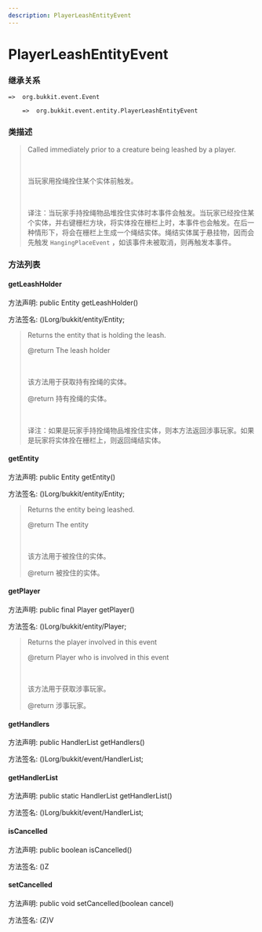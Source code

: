 ```yaml
---
description: PlayerLeashEntityEvent
---
```


# PlayerLeashEntityEvent

### 继承关系

    =>  org.bukkit.event.Event

        =>  org.bukkit.event.entity.PlayerLeashEntityEvent

### 类描述

> Called immediately prior to a creature being leashed by a player.
> 
> <br>
> 
> 当玩家用拴绳拴住某个实体前触发。
> 
> <br>
> 
> 译注：当玩家手持拴绳物品堆拴住实体时本事件会触发。当玩家已经拴住某个实体，并右键栅栏方块，将实体拴在栅栏上时，本事件也会触发。在后一种情形下，将会在栅栏上生成一个绳结实体。绳结实体属于悬挂物，因而会先触发 `HangingPlaceEvent` ，如该事件未被取消，则再触发本事件。

### 方法列表

#### getLeashHolder

方法声明: public Entity getLeashHolder()

方法签名: ()Lorg/bukkit/entity/Entity;

> Returns the entity that is holding the leash.
> 
> @return The leash holder
> 
> <br>
> 
> 该方法用于获取持有拴绳的实体。
> 
> @return 持有拴绳的实体。
> 
> <br>
> 
> 译注：如果是玩家手持拴绳物品堆拴住实体，则本方法返回涉事玩家。如果是玩家将实体拴在栅栏上，则返回绳结实体。

#### getEntity

方法声明: public Entity getEntity()

方法签名: ()Lorg/bukkit/entity/Entity;

> Returns the entity being leashed.
> 
> @return The entity
> 
> <br>
> 
> 该方法用于被拴住的实体。
> 
> @return 被拴住的实体。

#### getPlayer

方法声明: public final Player getPlayer()

方法签名: ()Lorg/bukkit/entity/Player;

> Returns the player involved in this event
> 
> @return Player who is involved in this event
> 
> <br>
> 
> 该方法用于获取涉事玩家。
> 
> @return 涉事玩家。

#### getHandlers

方法声明: public HandlerList getHandlers()

方法签名: ()Lorg/bukkit/event/HandlerList;

#### getHandlerList

方法声明: public static HandlerList getHandlerList()

方法签名: ()Lorg/bukkit/event/HandlerList;

#### isCancelled

方法声明: public boolean isCancelled()

方法签名: ()Z

#### setCancelled

方法声明: public void setCancelled(boolean cancel)

方法签名: (Z)V